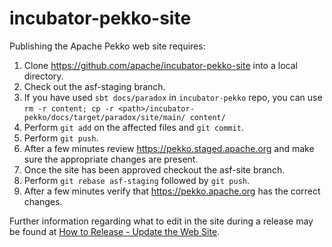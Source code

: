 # incubator-pekko-site

Publishing the Apache Pekko web site requires:

1. Clone https://github.com/apache/incubator-pekko-site into a local directory.
2. Check out the asf-staging branch.
3. If you have used `sbt docs/paradox` in `incubator-pekko` repo, you can use `rm -r content; cp -r <path>/incubator-pekko/docs/target/paradox/site/main/ content/`
4. Perform `git add` on the affected files and `git commit`.
5. Perform `git push`.
6. After a few minutes review https://pekko.staged.apache.org and make sure the appropriate changes are present.
7. Once the site has been approved checkout the asf-site branch.
8. Perform `git rebase asf-staging` followed by `git push`.
9. After a few minutes verify that https://pekko.apache.org has the correct changes.

Further information regarding what to edit in the site during a release may be found at 
[How to Release - Update the Web Site](https://cwiki.apache.org/confluence/display/FLUME/How+to+Release#HowtoRelease-Updatethewebsite).
